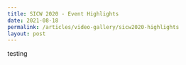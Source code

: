 ```yaml
---
title: SICW 2020 - Event Highlights
date: 2021-08-18
permalink: /articles/video-gallery/sicw2020-highlights
layout: post
---
```

testing